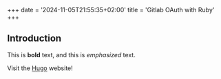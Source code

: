 +++
date = '2024-11-05T21:55:35+02:00'
title = 'Gitlab OAuth with Ruby'
+++

## Introduction

This is **bold** text, and this is *emphasized* text.

Visit the [Hugo](https://gohugo.io) website!